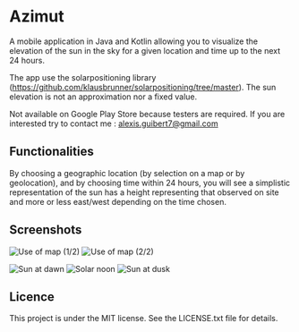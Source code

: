 # Azimut
A mobile application in Java and Kotlin allowing you to visualize the elevation of the sun in the sky for a given location and time up to the next 24 hours.

The app use the solarpositioning library (https://github.com/klausbrunner/solarpositioning/tree/master).
The sun elevation is not an approximation nor a fixed value. 

Not available on Google Play Store because testers are required.
If you are interested try to contact me : alexis.guibert7@gmail.com

## Functionalities

By choosing a geographic location (by selection on a map or by geolocation), and by choosing time within 24 hours, you will see a simplistic representation of the sun has a height representing that observed on site and more or less east/west depending on the time chosen.

## Screenshots

![Use of map (1/2)](app/src/main/java/com/astro/azimut/demoImages/map1.jpg)
![Use of map (2/2)](app/src/main/java/com/astro/azimut/demoImages/map2.jpg)

![Sun at dawn](app/src/main/java/com/astro/azimut/demoImages/morning.jpg)
![Solar noon](app/src/main/java/com/astro/azimut/demoImages/noon.jpg)
![Sun at dusk](app/src/main/java/com/astro/azimut/demoImages/evening.jpg)

## Licence

This project is under the MIT license. See the LICENSE.txt file for details.
